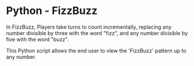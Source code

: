 # Python - FizzBuzz
In FizzBuzz, Players take turns to count incrementally, replacing any number divisible by three with the word "fizz", and any number divisible by five with the word "buzz". 

This Python script allows the end user to view the 'FizzBuzz' pattern up to any number.
